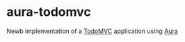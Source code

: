 # aura-todomvc

Newb implementation of a [TodoMVC][] application using [Aura][]

[Aura]: https://github.com/forcedotcom/aura
[TodoMVC]: http://todomvc.com/
